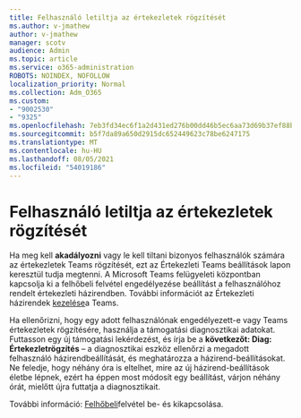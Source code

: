 ```yaml
---
title: Felhasználó letiltja az értekezletek rögzítését
ms.author: v-jmathew
author: v-jmathew
manager: scotv
audience: Admin
ms.topic: article
ms.service: o365-administration
ROBOTS: NOINDEX, NOFOLLOW
localization_priority: Normal
ms.collection: Adm_O365
ms.custom:
- "9002530"
- "9325"
ms.openlocfilehash: 7eb3fd34ec6f1a2d431ed276b00dd46b5ec6aa73d69b37ef88b1ba0ca6f5d077
ms.sourcegitcommit: b5f7da89a650d2915dc652449623c78be6247175
ms.translationtype: MT
ms.contentlocale: hu-HU
ms.lasthandoff: 08/05/2021
ms.locfileid: "54019186"
---
```

# <a name="block-user-from-recording-meetings"></a>Felhasználó letiltja az értekezletek rögzítését

Ha meg kell **akadályozni** vagy le kell tiltani bizonyos felhasználók számára az értekezletek Teams rögzítését, ezt az Értekezleti Teams beállítások lapon keresztül tudja megtenni. A Microsoft Teams felügyeleti központban kapcsolja ki  a felhőbeli felvétel engedélyezése beállítást a felhasználóhoz rendelt értekezleti házirendben. További információt az Értekezleti házirendek [kezelése](https://docs.microsoft.com/microsoftteams/meeting-policies-in-teams#allow-cloud-recording)a Teams.

Ha ellenőrizni, hogy egy adott felhasználónak engedélyezett-e vagy Teams értekezletek rögzítésére, használja a támogatási diagnosztikai adatokat. Futtasson egy új támogatási lekérdezést, és írja be a **következőt: Diag: Értekezletrögzítés** – a diagnosztikai eszköz ellenőrzi a megadott felhasználó házirendbeállítását, és meghatározza a házirend-beállításokat. Ne feledje, hogy néhány óra is eltelhet, mire az új házirend-beállítások életbe lépnek, ezért ha éppen most módosít egy beállítást, várjon néhány órát, mielőtt újra futtatja a diagnosztikait.

További információ: [Felhőbeli](https://docs.microsoft.com/microsoftteams/cloud-recording#turn-on-or-turn-off-cloud-recording)felvétel be- és kikapcsolása.
